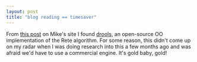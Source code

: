 ```yaml
---
layout: post
title: "blog reading == timesaver"
---
```




From <a href="http://radio.weblogs.com/0107789/2002/09/04.html">this post</a> on Mike's site I found <a href="http://drools.org/">drools</a>, an open-source OO implementation of the Rete algorithm. For some reason, this didn't come up on my radar when I was doing research into this a few months ago and was afraid we'd have to use a commercial engine. It's gold baby, gold!


